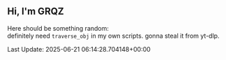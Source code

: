 ## Hi, I'm GRQZ
Here should be something random:  
definitely need `traverse_obj` in my own scripts. gonna steal it from yt-dlp.


Last Update: 2025-06-21 06:14:28.704148+00:00
